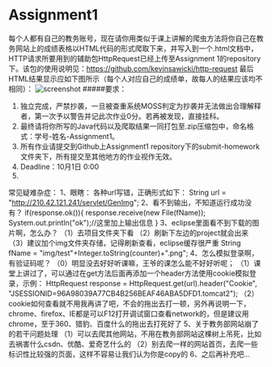 # Assignment1
每个人都有自己的教务账号，现在请你用类似于课上讲解的爬虫方法将你自己在教务网站上的成绩表格以HTML代码的形式爬取下来，并写入到一个.html文档中，HTTP请求所要用到的辅助包HttpRequest已经上传至Assignment 1的repository下。该包的使用说明见：https://github.com/kevinsawicki/http-request
最后HTML结果显示应如下图所示（每个人对应自己的成绩单，故每人的结果应该均不相同）：
![screenshot](https://github.com/OOP-JAVA-WHUISS/Assignment1/blob/master/screenshot.png)
#####要求：
1. 独立完成，严禁抄袭，一旦被查重系统MOSS判定为抄袭并无法做出合理解释者，第一次予以警告并记此次作业0分。若再被发现，直接挂科。
2. 最终请将你所写的Java代码以及爬取结果一同打包至.zip压缩包中，命名格式：学号-姓名-Assignment1。
3. 所有作业请提交到Github上Assignment1 repository下的submit-homework文件夹下，所有提交至其他地方的作业视作无效。
4. Deadline：10月1日 0:00
5. 

常见疑难杂症：
1、眼瞎：
各种url写错，正确形式如下：
String url = "http://210.42.121.241/servlet/GenImg";
2、看不到输出，不知道运行成功没有？
if(response.ok()){
	response.receive(new File(fName));
	System.out.println("ok");//这里加上输出信息
}
3、eclipse里面看不到下载的图片啊，怎么办？
（1）去项目文件夹下看
（2）刷新下左边的project就会出来
（3）建议加个img文件夹存储，记得刷新查看，eclipse缓存很严重
    String fName = "img/test"+Integer.toString(counter)+".png";
4、怎么模拟登录啊，有验证码呢？
（0）明显没去好好听课嘛，王爷的课怎么能不好好听呢；
（1）课堂上讲过了，可以通过在get方法后面再添加一个header方法使用cookie模拟登录，示例：
HttpRequest response = HttpRequest.get(url).header("Cookie", "JSESSIONID=96A98039A77CB4B256BEAF46ABA5DFD1.tomcat2");
（2）cookie如何查看就不用我再讲了吧，不会的拖出去打一顿，另外再说明一下，chrome、firefox、IE都是可以F12打开调试窗口查看network的，但是建议用chrome，至于360、猎豹、百度什么的拖出去打死好了
5、关于教务部网站崩了的若干问题处理
（1）可以去爬其他网站，不用在教务部网站这棵树上吊死，比如去祸害什么csdn、优酷、爱奇艺什么的
（2）别去爬一样的网站首页，去爬一些标识性比较强的页面，这样不容易让我们认为你是copy的
6、之后再补充吧...
